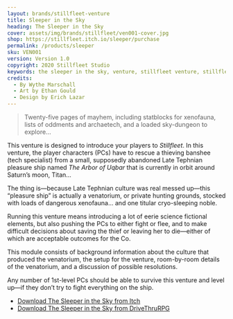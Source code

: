 ```yaml
---
layout: brands/stillfleet-venture
title: Sleeper in the Sky
heading: The Sleeper in the Sky
cover: assets/img/brands/stillfleet/ven001-cover.jpg
shop: https://stillfleet.itch.io/sleeper/purchase
permalink: /products/sleeper
sku: VEN001
version: Version 1.0
copyright: 2020 Stillfleet Studio
keywords: the sleeper in the sky, venture, stillfleet venture, stillfleet scenario, stillfleet module, arbor, arbor of uqbar, uqbar, stillfleet sleeper
credits:
  - By Wythe Marschall
  - Art by Ethan Gould
  - Design by Erich Lazar
---
```


> Twenty-five pages of mayhem, including statblocks for xenofauna, lists of oddments and archaetech, and a loaded sky-dungeon to explore...

This venture is designed to introduce your players to *Stillfleet*. In this venture, the player characters (PCs) have to rescue a thieving banshee (tech specialist) from a small, supposedly abandoned Late Tephnian pleasure ship named *The Arbor of Uqbar* that is currently in orbit around Saturn’s moon, Titan…

The thing is—because Late Tephnian culture was real messed up—this “pleasure ship” is actually a venatorium, or private hunting grounds, stocked with loads of dangerous xenofauna... and one titular cryo-sleeping noble.

Running this venture means introducing a lot of eerie science fictional elements, but also pushing the PCs to either fight or flee, and to make difficult decisions about saving the thief or leaving her to die—either of which are acceptable outcomes for the Co.

This module consists of background information about the culture that produced the venatorium, the setup for the venture, room-by-room details of the venatorium, and a discussion of possible resolutions.

Any number of 1st-level PCs should be able to survive this venture and level up—if they don’t try to fight everything on the ship.

<ul class="button-list">
  <li>
    <a href="https://stillfleet.itch.io/sleeper" class="external itchio">
      Download The Sleeper in the Sky from Itch
    </a>
  </li>
  <li>
    <a href="https://www.drivethrurpg.com/product/346559/Stillfleet-Venture-001--The-Sleeper-in-the-Sky" class="external drivethrurpg">
      Download The Sleeper in the Sky from DriveThruRPG
    </a>
  </li>  
</ul>